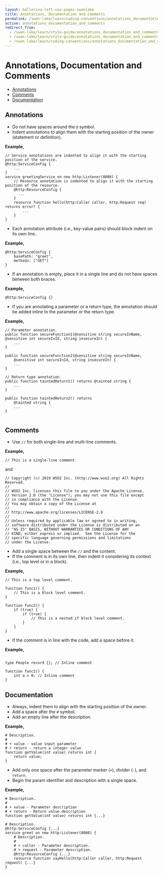 ```yaml
---
layout: ballerina-left-nav-pages-swanlake
title: Annotations, Documentation and Comments
permalink: /swan-lake/learn/coding-conventions/annotations_documentation_and_comments/
active: annotations_documentation_and_comments
redirect_from:
  - /swan-lake/learn/style-guide/annotations_documentation_and_comments/
  - /swan-lake/learn/style-guide/annotations_documentation_and_comments
  - /swan-lake/learn/coding-conventions/annotations_documentation_and_comments
---
```


# Annotations, Documentation and Comments

- [Annotations](#annotations)
- [Comments](#comments)
- [Documentation](#documentation)

## Annotations
* Do not have spaces around the `@` symbol.
* Indent annotations to align them with the starting position of the owner (statement or definition).
  
**Example,**

```ballerina
// Service annotations are indented to align it with the starting position of the service.
@http:ServiceConfig {
    ...
}
service greetingService on new http:Listener(8080) {
    // Resource annotation is indented to align it with the starting position of the resource.
    @http:ResourceConfig {
      ...
    }
    resource function hello(http:Caller caller, http:Request req) returns error? {
        ...
    }
}
```

* Each annotation attribute (i.e., key-value pairs) should block indent on its own line..
  
**Example,**
  
```ballerina
@http:ServiceConfig {
    basePath: "greet",
    methods: ["GET"]
}
```

* If an annotation is empty, place it in a single line and 
  do not have spaces between both braces.
  
**Example,**

```ballerina
@http:ServiceConfig {}
```

* If you are annotating a parameter or a return type, the annotation should be added inline to the parameter or the return type.
  
**Example,**
  
```ballerina
// Parameter annotation.
public function secureFunction1(@sensitive string secureInName, @sensitive int secureInId, string insecureIn) {
    ...
}
  
public function secureFunction2(@sensitive string secureInName,
    @sensitive int secureInId, string insecureIn) {
    ...
}
  
// Return type annotation.
public function taintedReturn1() returns @tainted string {
    ...
}
    
public function taintedReturn2() returns 
    @tainted string {
    ...
}
  
```

## Comments
* Use `//` for both single-line and multi-line comments.
  
**Example,**

```ballerina
// This is a single-line comment.
```

  and 
  
```ballerina
// Copyright (c) 2019 WSO2 Inc. (http://www.wso2.org) All Rights Reserved.
//
// WSO2 Inc. licenses this file to you under the Apache License,
// Version 2.0 (the "License"); you may not use this file except
// in compliance with the License.
// You may obtain a copy of the License at
//
// http://www.apache.org/licenses/LICENSE-2.0
//
// Unless required by applicable law or agreed to in writing,
// software distributed under the License is distributed on an
// "AS IS" BASIS, WITHOUT WARRANTIES OR CONDITIONS OF ANY
// KIND, either express or implied.  See the License for the
// specific language governing permissions and limitations
// under the License.
```
  
* Add a single space between the `//` and the content.
* If the comment is in its own line, then indent it considering its context (i.e., top level or in a block).
  
**Example,**

```ballerina
// This is a top level comment.

function func1() {
    // This is a block level comment. 
}

function func2() {
    if (true) {
        if (true) {
            // This is a nested if block level comment.
        }
    }
}
```

* If the comment is in line with the code, add a space before it.

**Example,**

```ballerina

type People record {}; // Inline comment

function func1() {
    int a = 0; // Inline comment
}

```


## Documentation
* Always, indent them to align with the starting position of the owner.
* Add a space after the `#` symbol.
* Add an empty line after the description.

**Example,**

```ballerina
# Description.
#
# + value - value input parameter 
# + return - return a integer value
function getValue(int value) returns int {
    return value;
}
```

* Add only one space after the parameter marker (`+`), divider (`-`), and `return`.
* Begin the param identifier and description with a single space.

**Example,**
  
```ballerina
# Description.
#
# + value - Parameter description
# + return - Return value description
function getValue(int value) returns int {...}

# Description.
@http:ServiceConfig {...}
service greet on new http:Listener(8080) {
    # Description.
    #
    # + caller - Parameter description.
    # + request - Parameter description.
    @http:ResourceConfig {...}
    resource function sayHello(http:Caller caller, http:Request request) {...}
}
```
